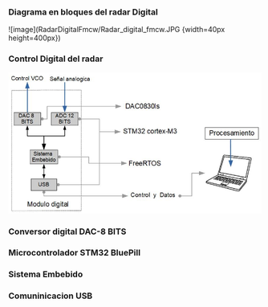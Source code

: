 ### Diagrama en bloques del radar Digital

![image](RadarDigitalFmcw/Radar_digital_fmcw.JPG {width=40px height=400px})

### Control Digital del radar 
![image](RadarDigitalFmcw/control_digital.JPG)

### Conversor digital DAC-8 BITS

### Microcontrolador STM32 BluePill


### Sistema Embebido


### Comuninicacion USB



